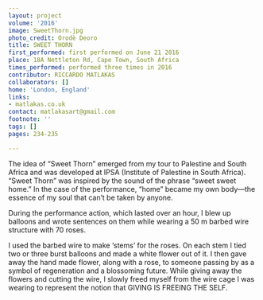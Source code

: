 ```yaml
---
layout: project
volume: '2016'
image: SweetThorn.jpg
photo_credit: Orodè Deoro
title: SWEET THORN
first_performed: first performed on June 21 2016
place: 18A Nettleton Rd, Cape Town, South Africa
times_performed: performed three times in 2016
contributor: RICCARDO MATLAKAS
collaborators: []
home: 'London, England'
links:
- matlakas.co.uk
contact: matlakasart@gmail.com
footnote: ''
tags: []
pages: 234-235

---
```


The idea of “Sweet Thorn” emerged from my tour to Palestine and South Africa and was developed at IPSA (Institute of Palestine in South Africa). “Sweet Thorn” was inspired by the sound of the phrase “sweet sweet home.” In the case of the performance, “home” became my own body—the essence of my soul that can’t be taken by anyone.

During the performance action, which lasted over an hour, I blew up balloons and wrote sentences on them while wearing a 50 m barbed wire structure with 70 roses.

I used the barbed wire to make ‘stems’ for the roses. On each stem I tied two or three burst balloons and made a white flower out of it. I then gave away the hand made flower, along with a rose, to someone passing by as a symbol of regeneration and a blossoming future. While giving away the flowers and cutting the wire, I slowly freed myself from the wire cage I was wearing to represent the notion that GIVING IS FREEING THE SELF.
